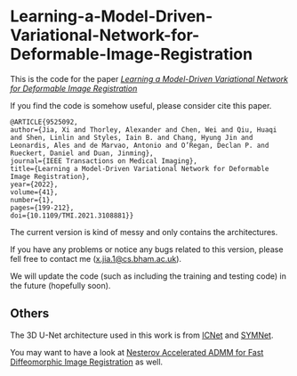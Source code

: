 # Learning-a-Model-Driven-Variational-Network-for-Deformable-Image-Registration

This is the code for the paper _[Learning a Model-Driven Variational Network for Deformable Image Registration](https://ieeexplore.ieee.org/abstract/document/9525092)_

If you find the code is somehow useful, please consider cite this paper.

~~~
@ARTICLE{9525092,
author={Jia, Xi and Thorley, Alexander and Chen, Wei and Qiu, Huaqi and Shen, Linlin and Styles, Iain B. and Chang, Hyung Jin and Leonardis, Ales and de Marvao, Antonio and O’Regan, Declan P. and Rueckert, Daniel and Duan, Jinming},
journal={IEEE Transactions on Medical Imaging},
title={Learning a Model-Driven Variational Network for Deformable Image Registration},
year={2022},
volume={41},
number={1},
pages={199-212},
doi={10.1109/TMI.2021.3108881}}
~~~

The current version is kind of messy and only contains the architectures.

If you have any problems or notice any bugs related to this version, please fell free to contact me (x.jia.1@cs.bham.ac.uk).

We will update the code (such as including the training and testing code) in the future (hopefully soon).


## Others

The 3D U-Net architecture used in this work is from [ICNet](https://github.com/zhangjun001/ICNet) and [SYMNet](https://github.com/cwmok/Fast-Symmetric-Diffeomorphic-Image-Registration-with-Convolutional-Neural-Networks).

You may want to have a look at [Nesterov Accelerated ADMM for Fast Diffeomorphic Image Registration](https://link.springer.com/chapter/10.1007/978-3-030-87202-1_15) as well.

